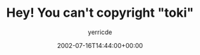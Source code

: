 ---
title: 'Hey! You can''t copyright "toki"'
posts: 3
hash: 't59'
author: 'yerricde'
date: 2002-07-16T14:44:00+00:00
sources:
  - http://forums.tokipona.org/viewtopic.php%3Ft=59.html
---